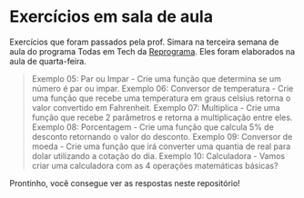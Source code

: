 # Exercícios em sala de aula
Exercícios que foram passados pela prof. Simara na terceira semana de aula do programa Todas em Tech da [Reprograma](https://github.com/reprograma/On16-TodasEmTech-S3-Logica-2). Eles foram elaborados na aula de quarta-feira.

> Exemplo 05: Par ou Impar	- Crie uma função que determina se um número é par ou impar.
> Exemplo 06: Conversor de temperatura - Crie uma função que recebe uma temperatura em graus celsius retorna o valor convertido em Fahrenheit.
> Exemplo 07: Multiplica - Crie uma função que recebe 2 parâmetros e retorna a multiplicação entre eles.
> Exemplo 08: Porcentagem - Crie uma função que calcula 5% de desconto retornando o valor do desconto.
> Exemplo 09: Conversor de moeda	- Crie uma função que irá converter uma quantia de real para dolar utilizando a cotação do dia.
> Exemplo 10: Calculadora - Vamos criar uma calculadora com as 4 operações matemáticas básicas? 

Prontinho, você consegue ver as respostas neste repositório!